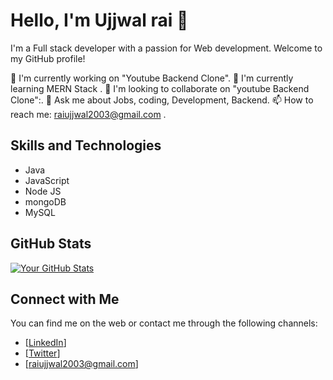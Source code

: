 # Hello, I'm Ujjwal rai 👋

I'm a Full stack developer with a passion for Web development. Welcome to my GitHub profile! 

🔭 I'm currently working on "Youtube Backend Clone".
🌱 I'm currently learning MERN Stack .
👯 I'm looking to collaborate on "youtube Backend Clone":.
💬 Ask me about Jobs, coding, Development, Backend.
📫 How to reach me: raiujjwal2003@gmail.com .

## Skills and Technologies

- Java
- JavaScript
- Node JS
- mongoDB
- MySQL

## GitHub Stats

[![Your GitHub Stats](https://github-readme-stats.vercel.app/api?username=Raiujjwal2003)](https://github.com/Raiujjwal2003/Raiujjwal2003)

## Connect with Me

You can find me on the web or contact me through the following channels:

- [[LinkedIn](https://www.linkedin.com/in/ujjwal-rai-95a7a8208/)]
- [[Twitter](https://twitter.com/ujjwalrai2003)]
- [raiujjwal2003@gmail.com]
